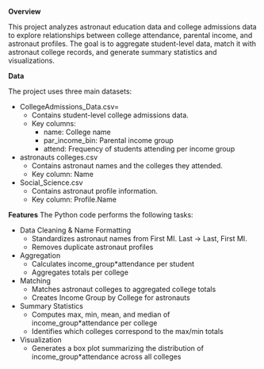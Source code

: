 **Overview**

This project analyzes astronaut education data and college admissions data to explore relationships between college attendance, parental income, and astronaut profiles. The goal is to aggregate student-level data, match it with astronaut college records, and generate summary statistics and visualizations.

**Data**

The project uses three main datasets:
- CollegeAdmissions_Data.csv=
  - Contains student-level college admissions data.
  - Key columns:
    - name: College name
    - par_income_bin: Parental income group
    - attend: Frequency of students attending per income group
- astronauts colleges.csv
  - Contains astronaut names and the colleges they attended.
  - Key column: Name
- Social_Science.csv
  - Contains astronaut profile information.
  - Key column: Profile.Name

**Features**
The Python code performs the following tasks:
- Data Cleaning & Name Formatting
  - Standardizes astronaut names from First MI. Last → Last, First MI.
  - Removes duplicate astronaut profiles
- Aggregation
  - Calculates income_group*attendance per student
  - Aggregates totals per college
- Matching
  - Matches astronaut colleges to aggregated college totals
  - Creates Income Group by College for astronauts
- Summary Statistics
  - Computes max, min, mean, and median of income_group*attendance per college
  - Identifies which colleges correspond to the max/min totals
- Visualization
  - Generates a box plot summarizing the distribution of income_group*attendance across all colleges
